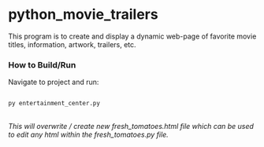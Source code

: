 # python_movie_trailers
This program is to create and display a dynamic web-page of favorite movie titles, information, artwork, trailers, etc.


### How to Build/Run

Navigate to project and run:

<code>
py entertainment_center.py
</code>

<br>
 
 <i>This will overwrite / create new fresh_tomatoes.html file which can be used to edit any html within the fresh_tomatoes.py file. </i>

